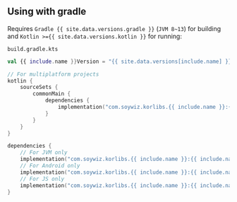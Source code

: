## Using with gradle

Requires `Gradle {{ site.data.versions.gradle }}` (`JVM 8~13`) for building and `Kotlin >={{ site.data.versions.kotlin }}` for running:

`build.gradle.kts`

```kotlin
val {{ include.name }}Version = "{{ site.data.versions[include.name] }}"

// For multiplatform projects
kotlin {
    sourceSets {
        commonMain {
            dependencies {
                implementation("com.soywiz.korlibs.{{ include.name }}:{{ include.name }}:${{ include.name }}Version") 
            }
        }
    }
}

dependencies {
    // For JVM only
    implementation("com.soywiz.korlibs.{{ include.name }}:{{ include.name }}-jvm:${{ include.name }}Version") 
    // For Android only
    implementation("com.soywiz.korlibs.{{ include.name }}:{{ include.name }}-android:${{ include.name }}Version") 
    // For JS only
    implementation("com.soywiz.korlibs.{{ include.name }}:{{ include.name }}-js:${{ include.name }}Version") 
}

```
